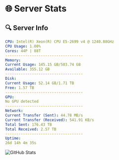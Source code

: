 # 🌐 Server Stats
## 🔍 Server Info
```yaml
CPU: Intel(R) Xeon(R) CPU E5-2699 v4 @ 1240.88GHz
CPU Usage: 1.00%
Cores: 44P | 88T
-----------------------------------
Memory:
Current Usage: 145.15 GB/503.74 GB
Available: 355.12 GB
-----------------------------------
Disk:
Current Usage: 52.14 GB/1.71 TB
Free: 1.57 TB
-----------------------------------
GPU:
No GPU detected
-----------------------------------
Network:
Current Transfer (Sent): 44.78 MB/s
Current Transfer (Received): 541.91 KB/s
Total Sent: 176.43 TB
Total Received: 2.57 TB
-----------------------------------
Uptime:
26d 14h 4m 35s
```
![GitHub Stats](https://img.shields.io/badge/Updated-2025-03-06_12:47:53-blue)